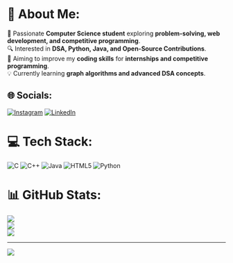 # 💫 About Me:
🚀 Passionate **Computer Science student** exploring **problem-solving, web development, and competitive programming**.  
🔍 Interested in **DSA, Python, Java, and Open-Source Contributions**.  
🎯 Aiming to improve my **coding skills** for **internships and competitive programming**.  
💡 Currently learning **graph algorithms and advanced DSA concepts**.


## 🌐 Socials:
[![Instagram](https://img.shields.io/badge/Instagram-%23E4405F.svg?logo=Instagram&logoColor=white)](https://instagram.com/nagarjun_4400) [![LinkedIn](https://img.shields.io/badge/LinkedIn-%230077B5.svg?logo=linkedin&logoColor=white)](https://linkedin.com/in/NagarjunPL) 

# 💻 Tech Stack:
![C](https://img.shields.io/badge/c-%2300599C.svg?style=plastic&logo=c&logoColor=white) ![C++](https://img.shields.io/badge/c++-%2300599C.svg?style=plastic&logo=c%2B%2B&logoColor=white) ![Java](https://img.shields.io/badge/java-%23ED8B00.svg?style=plastic&logo=openjdk&logoColor=white) ![HTML5](https://img.shields.io/badge/html5-%23E34F26.svg?style=plastic&logo=html5&logoColor=white) 
![Python](https://img.shields.io/badge/python-3670A0?style=plastic&logo=python&logoColor=ffdd54)
# 📊 GitHub Stats:
![](https://github-readme-stats.vercel.app/api?username=nagarjunpl&theme=vue-dark&hide_border=false&include_all_commits=true&count_private=true)<br/>
![](https://github-readme-streak-stats.herokuapp.com/?user=nagarjunpl&theme=vue-dark&hide_border=false)<br/>
![](https://github-readme-stats.vercel.app/api/top-langs/?username=nagarjunpl&theme=vue-dark&hide_border=false&include_all_commits=true&count_private=true&layout=compact)

---
[![](https://visitcount.itsvg.in/api?id=nagarjunpl&icon=5&color=0)](https://visitcount.itsvg.in)

<!-- Proudly created with GPRM ( 
![](https://github-readme-streak-stats.herokuapp.com/?user=nagarjunpl&theme=vue-dark&hide_border=false)<br/>
![](https://github-readme-stats.vercel.app/api/top-langs/?username=nagarjunpl&theme=vue-dark&hide_border=false&include_all_commits=true&count_private=true&layout=compact)

---
[![](https://visitcount.itsvg.in/api?id=nagarjunpl&icon=5&color=0)](https://visitcount.itsvg.in)

<!-- Proudly created with GPRM ( https://gprm.itsvg.in ) -->
